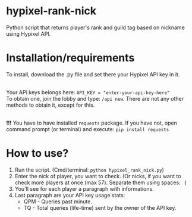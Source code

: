 # hypixel-rank-nick
Python script that returns player's rank and guild tag based on nickname using Hypixel API.

# Installation/requirements
To install, download the .py file and set there your Hypixel API key in it. <br /><br />

Your API keys belongs here: `API_KEY = "enter-your-api-key-here"` <br />
To obtain one, join the lobby and type: `/api new`. There are not any other methods to obtain it, except for this. <br /><br />

**!!!** You have to have installed `requests` package. If you have not, open command prompt (or terminal) and execute: `pip install requests` 

# How to use? 
1.  Run the script. (Cmd/terminal: `python hypixel_rank_nick.py`)
1.  Enter the nick of player, you want to check. (Or nicks, if you want to check more players at once (max 57). Separate them using spaces: ` `)
1.  You'll see for each player a paragraph with informations. 
1.  Last paragraph are your API key usage stats: 
    *  QPM - Queries past minute. 
    *  TQ - Total queries (life-time) sent by the owner of the API key.


